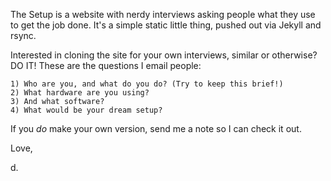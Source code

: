 The Setup is a website with nerdy interviews asking people what they use to get the job done. It's a simple static little thing, pushed out via Jekyll and rsync.

Interested in cloning the site for your own interviews, similar or otherwise? DO IT! These are the questions I email people:

    1) Who are you, and what do you do? (Try to keep this brief!)
    2) What hardware are you using?
    3) And what software?
    4) What would be your dream setup?

If you *do* make your own version, send me a note so I can check it out.

Love,

d.
